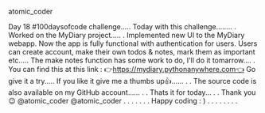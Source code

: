 atomic_coder

Day 18 #100daysofcode challenge.....
Today with this challenge........
.
Worked on the MyDiary project.....
.
Implemented new UI to the MyDiary webapp. Now the app is fully functional with authentication for users. Users can create account, make their own todos & notes, mark them as important etc.....
The make notes function has some work to do, I'll do it tomarrow....
.
You can find this at this link :
👉https://mydiary.pythonanywhere.com👈 Go give it a try..... If you like it give me a thumbs up👍......
.
.
The source code is also available on my GitHub account......
.
.
Thats it for today...
.
.
Thank you 😉
@atomic_coder
@atomic_coder
.
.
.
.
.
.
.
Happy coding : )
.
.
.
.
.
.
.
.